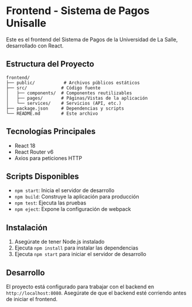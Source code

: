 # Frontend - Sistema de Pagos Unisalle

Este es el frontend del Sistema de Pagos de la Universidad de La Salle, desarrollado con React.

## Estructura del Proyecto

```
frontend/
├── public/           # Archivos públicos estáticos
├── src/             # Código fuente
│   ├── components/  # Componentes reutilizables
│   ├── pages/       # Páginas/Vistas de la aplicación
│   └── services/    # Servicios (API, etc.)
├── package.json     # Dependencias y scripts
└── README.md        # Este archivo
```

## Tecnologías Principales

- React 18
- React Router v6
- Axios para peticiones HTTP

## Scripts Disponibles

- `npm start`: Inicia el servidor de desarrollo
- `npm build`: Construye la aplicación para producción
- `npm test`: Ejecuta las pruebas
- `npm eject`: Expone la configuración de webpack

## Instalación

1. Asegúrate de tener Node.js instalado
2. Ejecuta `npm install` para instalar las dependencias
3. Ejecuta `npm start` para iniciar el servidor de desarrollo

## Desarrollo

El proyecto está configurado para trabajar con el backend en `http://localhost:8080`. Asegúrate de que el backend esté corriendo antes de iniciar el frontend.